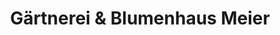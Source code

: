 ---
title: "Gärtnerei & Blumenhaus Meier"
url: /reichenbach-an-der-fils/gaertnerei-und-blumenhaus-meier/
shop: Leerstehend
---